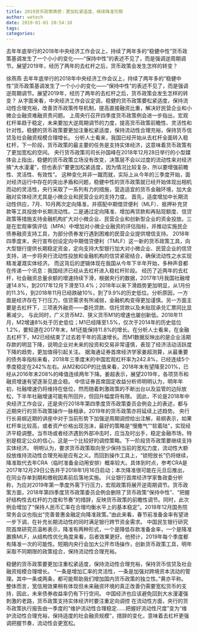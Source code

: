 ```yaml
---
title: 2019货币政策猜想：更加松紧适度，继续降准可期
author: wetech
date: 2019-01-01 20:54:10
tags: 
categories: 
---
```

去年年底举行的2018年中央经济工作会议上，持续了两年多的“稳健中性”货币政策基调发生了一个小小的变化——“保持中性”的表述不见了，而是强调逆周期调节。展望2019年，经历了两年的去杠杆之后，货币政策会发生怎样的转变？
<!-- more -->
徐燕燕
去年年底举行的2018年中央经济工作会议上，持续了两年多的“稳健中性”货币政策基调发生了一个小小的变化——“保持中性”的表述不见了，而是强调逆周期调节。展望2019年，经历了两年的去杠杆之后，货币政策会发生怎样的转变？
从字面来看，中央经济工作会议定调，稳健的货币政策要松紧适度，保持流动性合理充裕，改善货币政策传导机制，提高直接融资比重，解决好民营企业和小微企业融资难融资贵问题。
上周央行召开四季度货币政策例会进一步指出，宏观杠杆率趋于稳定，未来要加大逆周期调节的力度，提高货币政策前瞻性、灵活性和针对性。稳健的货币政策要更加注重松紧适度，保持流动性合理充裕，保持货币信贷及社会融资规模合理增长。
分析人士看来，我国已经开始从去杠杆全面转入稳杠杆，下一阶段，货币政策的最主要的任务是支持实体经济，这意味着货币政策有了更加宽松的空间。
央行货币政策司司长孙国峰在2018年12月28日举行的小型媒体会上指出，稳健的货币政策立场没有改变，决策层不会以过度的流动性来对经济搞“大水漫灌”，但也表示“要更加松紧适度，因为情况比较复杂，所以要增强前瞻性、灵活性、有效性”。
这种变化并非一蹴而就，实际上从今年的三季度开始，面对经济运行中存在的突出矛盾和问题，稳健中性的货币政策就已经开始体现出相机而动的灵活性，央行采取了一系列有力的措施，营造适宜的货币金融环境，加大金融对实体经济尤其是小微企业和民营企业的支持力度。
首先，适度增加中长期流动性供应，7月、10月两次定向降准，并搭配中期借贷便利（MLF）、抵押补充贷款等工具投放中长期流动性。二是通过定向降准、增加再贷款和再贴现额度、信贷政策等措施支持金融机构扩大对小微企业、民营企业和创新型企业的资金投放。三是在宏观审慎评估（MPA）中增加对小微企业融资的评估指标，并推动实施民企债券融资支持工具，为部分债券发行遇到困难的民营企业提供增信支持。
2018年四季度末，央行宣布创设定向中期借贷便利（TMLF）这一新的货币政策工具，向大型银行提供长期稳定资金，定向支持大型银行加大对小微企业、民营企业的信贷支持，进一步将央行流动性投放和金融机构的信贷紧密结合，确保流动性之水实现精准灌溉实体经济。
而这背后的逻辑体现在我国从今年下半年开始，多种声音都在传递一个讯息：我国经济已经从去杠杆进入稳杠杆阶段。
经历了近两年的去杠杆，社会融资总量余额的增速持续下滑，根据央行的数据，2017年1月我国社融增速14.8%，到2017年12月下滑至13.4%；2018年以来下滑趋势更加明显，从1月份的11.3%，到2018年11月已经跌破10%，到了9.9%的历史低位。分析原因，一方面是经济存在下行压力，信贷需求有所减弱，金融机构变得更加谨慎。另一方面主要是去杠杆下，三项表外融资——委托贷款、信托贷款以及未贴现承兑汇票同比显著减少。
与此同时，广义货币M2、狭义货币M1的增速也屡创新低。2018年11月，M2增速8%处于历史低位；M1已经降至1.5%，仅次于2014年的历史低位1.2%，要知道在2017年末，M1还能保持11.8%的增长。在分析人士看来，在金融去杠杆下，M2已经结束了过去若干年的高速增长。而M1数据反映出的是企业活期存款的明显下降，说明企业对未来的投资和交易非常谨慎，表现了经济活动活跃度下降的趋势，更加值得引起关注。
据海通证券首席经济学家姜超测算，从最重要的债务率指标来看，2018年三季度末的中国宏观杠杆率为242.8%，已经连续5个季度稳定在242%左右。从M2和GDP的比值来看，2018年末有望降至201%，已经从2016年末208%的峰值连续两年下降。姜超表示，展望2019年，各项货币和融资增速有望逐渐见底企稳。
中信证券首席固定收益分析师明明认为，明年年初，社融增速仍将维持在低位，然而随着刺激政策的不断出台以及监管的边际放松，下半年社融增速可能有所回升，但回升幅度将有限。
因此，不论是2018年中央经济工作会议，还是央行2018年第四季度货币政策委员会例会上的表述，都与近期央行的货币政策操作一脉相承，2019年的货币政策亦将延续上述趋势。
央行行长易纲近期的讲座中对于当前形势下加强逆周期调控给出注解，易纲表示，如果杠杆率比较高，或者资产价格出现泡沫，最好的策略是“慢撒气”“软着陆”，实现经济平稳调整。当市场或者经济遇到外部冲击时，应当及时出手，稳定金融市场，特别是稳定公众的信心，这是一个比较好的调控策略。下一阶段货币政策要继续支持实体经济。
明明认为，要求货币政策取向至少保持当前的宽松力度，流动性大额投放维持流动性合理充裕是应有之义。而回到操作工具上，“锁短放长”仍将继续，降准取代去年CRA（临时准备金动用安排）概率较大。具体到时点，参考CRA是2017年12月29日公告并于2018年1月16日启动；本次降准很可能在元旦后推出，在同业存单到期和缴税因素前后落地实施。
兴业银行首席经济学家鲁政委分析称，为应对2019年第一季度外需下行压力，宏观政策将展开逆周期调节。货币政策方面，2018年第四季度货币政策委员会例会删除了货币政策“保持中性”、“把握好结构性去杠杆的力度和节奏”的措辞，反映货币政策的前瞻性调节。同时，此次例会增加了“保持人民币汇率在合理均衡水平上的基本稳定”。2018年12月国务院常务会议也指出“完善普惠金融定向降准政策。”由此来看，春节前准备金率有望进一步下调，在补充长期流动性的同时满足银行跨节资金需求。
中国民生银行研究院首席研究员温彬表示，降准有两种形式，一个是降低存款准备金率，一个是降准置换MLF，从结构性优化角度来看，后者效果更好。他预计，2019年每个季度都有降准一次的可能性。短期内央行会加大公开市场操作，创新货币政策工具，明年采取不同期限的政策组合，保持流动性合理充裕。
 
 
稳健的货币政策要更加注重松紧适度，保持流动性合理充裕，保持货币信贷及社会融资规模合理增长。
“一条是增加汇率的灵活性，一条是加强对跨境资本流动的管理。其中一条或两条，都可能帮助我们增加国内货币政策的独立性。”黄亦平称。
整体而言，宽信用效果稍有体现但未来融资环境的真正改善仍需要宽松货币的支持，因此，未来债券收益率仍有下行空间。
中国经济也应该避免回到大水漫灌强刺激的老路，货币政策支持实体经济时要注重定向调控
在流动性方面，央行的货币政策执行报告由一季度的“维护流动性合理稳定……把握好流动性尺度”变为“维护流动性合理充裕，保持适度的社会融资规模”，措辞的变化，意味着去杠杆更强调把握节奏，流动性会更宽松。
